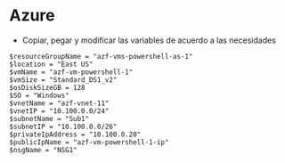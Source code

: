 # Azure

- Copiar, pegar y modificar las variables de acuerdo a las necesidades
```
$resourceGroupName = "azf-vms-powershell-as-1"
$location = "East US"
$vmName = "azf-vm-powershell-1"
$vmSize = "Standard_DS1_v2"
$osDiskSizeGB = 128
$SO = "Windows"
$vnetName = "azf-vnet-11"
$vnetIP = "10.100.0.0/24"
$subnetName = "Sub1"
$subnetIP = "10.100.0.0/26"
$privateIpAddress = "10.100.0.20"
$publicIpName = "azf-vm-powershell-1-ip"
$nsgName = "NSG1"
```
